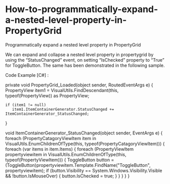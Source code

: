 # How-to-programmatically-expand-a-nested-level-property-in-PropertyGrid
Programmatically expand a nested level property in PropertyGrid

We can expand and collapse a nested level property in propertygrid by using the “StatusChanged” event, on setting “IsChecked” property to “True” for ToggleButton. The same has been demonstrated in the following sample.

Code Example [C#] : 

private void PropertyGrid_Loaded(object sender, RoutedEventArgs e)
{
    PropertyView item1 = VisualUtils.FindDescendant(this, typeof(PropertyView)) as PropertyView;

    if (item1 != null)
       item1.ItemContainerGenerator.StatusChanged += ItemContainerGenerator_StatusChanged;
}

void ItemContainerGenerator_StatusChanged(object sender, EventArgs e)
{
    foreach (PropertyCatagoryViewItem item in VisualUtils.EnumChildrenOfType(this, typeof(PropertyCatagoryViewItem)))
     {
      foreach (var items in item.Items)
          {
            foreach (PropertyViewItem propertyviewitem in VisualUtils.EnumChildrenOfType(this, typeof(PropertyViewItem)))
                {
                  ToggleButton button = (ToggleButton)propertyviewitem.Template.FindName("ToggleButton", propertyviewitem);
                   if (button.Visibility == System.Windows.Visibility.Visible && !button.IsMouseOver)
                      {
                        button.IsChecked = true;
                      }
                 }
          }
     }
}

